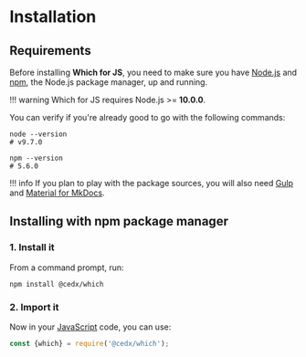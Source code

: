 # Installation

## Requirements
Before installing **Which for JS**, you need to make sure you have [Node.js](https://nodejs.org)
and [npm](https://www.npmjs.com), the Node.js package manager, up and running.

!!! warning
    Which for JS requires Node.js >= **10.0.0**.
    
You can verify if you're already good to go with the following commands:

```shell
node --version
# v9.7.0

npm --version
# 5.6.0
```

!!! info
    If you plan to play with the package sources, you will also need
    [Gulp](https://gulpjs.com) and [Material for MkDocs](https://squidfunk.github.io/mkdocs-material).

## Installing with npm package manager

### 1. Install it
From a command prompt, run:

```shell
npm install @cedx/which
```

### 2. Import it
Now in your [JavaScript](https://developer.mozilla.org/en-US/docs/Web/JavaScript) code, you can use:

```js
const {which} = require('@cedx/which');
```
